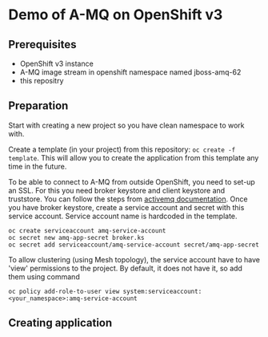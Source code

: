 # Demo of A-MQ on OpenShift v3
## Prerequisites
- OpenShift v3 instance
- A-MQ image stream in openshift namespace named jboss-amq-62
- this repositry

## Preparation
Start with creating a new project so you have clean namespace to work with.

Create a template (in your project) from this repository: ```oc create -f template```. This will allow you to create the application
from this template any time in the future.

To be able to connect to A-MQ from outside OpenShift, you need to set-up an SSL. For this you need broker keystore and
client keystore and truststore. You can follow the steps from [activemq documentation](http://activemq.apache.org/how-do-i-use-ssl.html).
Once you have broker keystore, create a service account and secret with this service account. Service account name is hardcoded in the template.
```
oc create serviceaccount amq-service-account
oc secret new amq-app-secret broker.ks
oc secret add serviceaccount/amq-service-account secret/amq-app-secret
```

To allow clustering (using Mesh topology), the service account have to have 'view' permissions to the project. By default, it does not
have it, so add them using command
```
oc policy add-role-to-user view system:serviceaccount:<your_namespace>:amq-service-account
```

## Creating application
